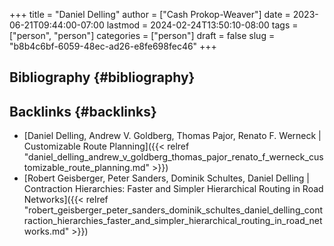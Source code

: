 +++
title = "Daniel Delling"
author = ["Cash Prokop-Weaver"]
date = 2023-06-21T09:44:00-07:00
lastmod = 2024-02-24T13:50:10-08:00
tags = ["person", "person"]
categories = ["person"]
draft = false
slug = "b8b4c6bf-6059-48ec-ad26-e8fe698fec46"
+++

## Bibliography {#bibliography}

<style>.csl-entry{text-indent: -1.5em; margin-left: 1.5em;}</style><div class="csl-bib-body">
</div>


## Backlinks {#backlinks}

-   [Daniel Delling, Andrew V. Goldberg, Thomas Pajor, Renato F. Werneck | Customizable Route Planning]({{< relref "daniel_delling_andrew_v_goldberg_thomas_pajor_renato_f_werneck_customizable_route_planning.md" >}})
-   [Robert Geisberger, Peter Sanders, Dominik Schultes, Daniel Delling | Contraction Hierarchies: Faster and Simpler Hierarchical Routing in Road Networks]({{< relref "robert_geisberger_peter_sanders_dominik_schultes_daniel_delling_contraction_hierarchies_faster_and_simpler_hierarchical_routing_in_road_networks.md" >}})
